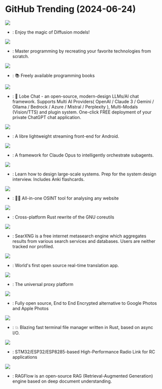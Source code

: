 # GitHub Trending (2024-06-24)

![](https://img.shields.io/badge/Python-New%20362-green?style=flat-square&logo=appveyor)
- [](https://github.comundefined): Enjoy the magic of Diffusion models!

![](https://img.shields.io/badge/none-New%20712-green?style=flat-square&logo=appveyor)
- [](https://github.comundefined): Master programming by recreating your favorite technologies from scratch.

![](https://img.shields.io/badge/none-New%20230-green?style=flat-square&logo=appveyor)
- [](https://github.comundefined): 📚 Freely available programming books

![](https://img.shields.io/badge/TypeScript-New%20193-green?style=flat-square&logo=appveyor)
- [](https://github.comundefined): 🤯 Lobe Chat - an open-source, modern-design LLMs/AI chat framework. Supports Multi AI Providers( OpenAI / Claude 3 / Gemini / Ollama / Bedrock / Azure / Mistral / Perplexity ), Multi-Modals (Vision/TTS) and plugin system. One-click FREE deployment of your private ChatGPT chat application.

![](https://img.shields.io/badge/Java-New%2038-green?style=flat-square&logo=appveyor)
- [](https://github.comundefined): A libre lightweight streaming front-end for Android.

![](https://img.shields.io/badge/Python-New%20181-green?style=flat-square&logo=appveyor)
- [](https://github.comundefined): A framework for Claude Opus to intelligently orchestrate subagents.

![](https://img.shields.io/badge/Python-New%20303-green?style=flat-square&logo=appveyor)
- [](https://github.comundefined): Learn how to design large-scale systems. Prep for the system design interview. Includes Anki flashcards.

![](https://img.shields.io/badge/TypeScript-New%20143-green?style=flat-square&logo=appveyor)
- [](https://github.comundefined): 🕵️‍♂️ All-in-one OSINT tool for analysing any website

![](https://img.shields.io/badge/Rust-New%2033-green?style=flat-square&logo=appveyor)
- [](https://github.comundefined): Cross-platform Rust rewrite of the GNU coreutils

![](https://img.shields.io/badge/Python-New%2034-green?style=flat-square&logo=appveyor)
- [](https://github.comundefined): SearXNG is a free internet metasearch engine which aggregates results from various search services and databases. Users are neither tracked nor profiled.

![](https://img.shields.io/badge/C%2B%2B-New%20869-green?style=flat-square&logo=appveyor)
- [](https://github.comundefined): World's first open source real-time translation app.

![](https://img.shields.io/badge/Go-New%2073-green?style=flat-square&logo=appveyor)
- [](https://github.comundefined): The universal proxy platform

![](https://img.shields.io/badge/Dart-New%20252-green?style=flat-square&logo=appveyor)
- [](https://github.comundefined): Fully open source, End to End Encrypted alternative to Google Photos and Apple Photos

![](https://img.shields.io/badge/Rust-New%20218-green?style=flat-square&logo=appveyor)
- [](https://github.comundefined): 💥 Blazing fast terminal file manager written in Rust, based on async I/O.

![](https://img.shields.io/badge/C%2B%2B-New%2023-green?style=flat-square&logo=appveyor)
- [](https://github.comundefined): STM32/ESP32/ESP8285-based High-Performance Radio Link for RC applications

![](https://img.shields.io/badge/Python-New%2083-green?style=flat-square&logo=appveyor)
- [](https://github.comundefined): RAGFlow is an open-source RAG (Retrieval-Augmented Generation) engine based on deep document understanding.

